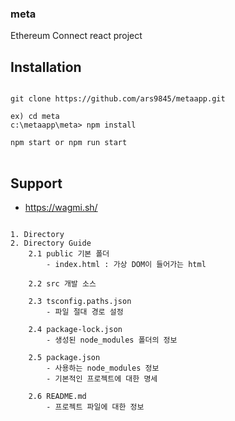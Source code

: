 ### meta 
Ethereum Connect react project


## Installation
<pre>
<code>
git clone https://github.com/ars9845/metaapp.git

ex) cd meta
c:\metaapp\meta> npm install

npm start or npm run start
</code>
</pre>

## Support
- <a href="https://wagmi.sh/" target="_blank">https://wagmi.sh/</a>
<pre>
<code>
1. Directory
2. Directory Guide
    2.1 public 기본 폴더
        - index.html : 가상 DOM이 들어가는 html

    2.2 src 개발 소스
    
    2.3 tsconfig.paths.json
        - 파일 절대 경로 설정

    2.4 package-lock.json
        - 생성된 node_modules 폴더의 정보

    2.5 package.json
        - 사용하는 node_modules 정보
        - 기본적인 프로젝트에 대한 명세        

    2.6 README.md
        - 프로젝트 파일에 대한 정보

<!-- 3. Development System Process    
    
    사용 개발 언어 (package.json 참고)
    React 
    typescript
    wagmi        -->
</code>
</pre>


<!-- # Getting Started with Create React App

This project was bootstrapped with [Create React App](https://github.com/facebook/create-react-app).

## Available Scripts

In the project directory, you can run:

### `npm start`

Runs the app in the development mode.\
Open [http://localhost:3000](http://localhost:3000) to view it in the browser.

The page will reload if you make edits.\
You will also see any lint errors in the console.

### `npm test`

Launches the test runner in the interactive watch mode.\
See the section about [running tests](https://facebook.github.io/create-react-app/docs/running-tests) for more information.

### `npm run build`

Builds the app for production to the `build` folder.\
It correctly bundles React in production mode and optimizes the build for the best performance.

The build is minified and the filenames include the hashes.\
Your app is ready to be deployed!

See the section about [deployment](https://facebook.github.io/create-react-app/docs/deployment) for more information.

### `npm run eject`

**Note: this is a one-way operation. Once you `eject`, you can’t go back!**

If you aren’t satisfied with the build tool and configuration choices, you can `eject` at any time. This command will remove the single build dependency from your project.

Instead, it will copy all the configuration files and the transitive dependencies (webpack, Babel, ESLint, etc) right into your project so you have full control over them. All of the commands except `eject` will still work, but they will point to the copied scripts so you can tweak them. At this point you’re on your own.

You don’t have to ever use `eject`. The curated feature set is suitable for small and middle deployments, and you shouldn’t feel obligated to use this feature. However we understand that this tool wouldn’t be useful if you couldn’t customize it when you are ready for it.

## Learn More

You can learn more in the [Create React App documentation](https://facebook.github.io/create-react-app/docs/getting-started).

To learn React, check out the [React documentation](https://reactjs.org/). -->
